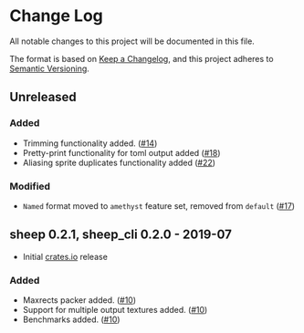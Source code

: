 # Change Log

All notable changes to this project will be documented in this file.

The format is based on [Keep a Changelog][kc], and this project adheres to
[Semantic Versioning][sv].

[kc]: http://keepachangelog.com/
[sv]: http://semver.org/

## Unreleased

### Added

- Trimming functionality added. ([#14])
- Pretty-print functionality for toml output added ([#18])
- Aliasing sprite duplicates functionality added ([#22])

### Modified

- `Named` format moved to `amethyst` feature set, removed from `default` ([#17])

[#14]: https://github.com/amethyst/sheep/pull/14
[#17]: https://github.com/amethyst/sheep/pull/17
[#18]: https://github.com/amethyst/sheep/pull/18
[#22]: https://github.com/amethyst/sheep/pull/22

## sheep 0.2.1, sheep_cli 0.2.0 - 2019-07

- Initial [crates.io](https://crates.io) release

### Added

- Maxrects packer added. ([#10])
- Support for multiple output textures added. ([#10])
- Benchmarks added. ([#10])

[#10]: https://github.com/amethyst/sheep/pull/10
